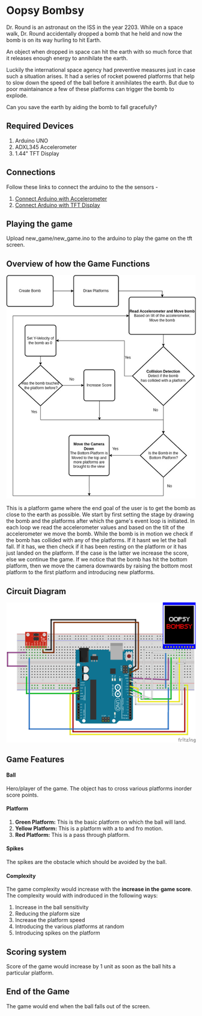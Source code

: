 # Oopsy Bombsy

Dr. Round is an astronaut on the ISS in the year 2203. While on a space walk, Dr. Round accidentally dropped a bomb that he held and now the bomb is on its way hurling to hit Earth. 

An object when dropped in space can hit the earth with so much force that it releases enough energy to annihilate the earth. 

Luckily the international space agency had preventive measures just in case such a situation arises. It had a series of rocket powered platforms that help to slow down the speed of the ball before it annihilates the earth. But due to poor maintainance a few of these platforms can trigger the bomb to explode. 

Can you save the earth by aiding the bomb to fall gracefully?

## Required Devices

1. Arduino UNO
2. ADXL345 Accelerometer
3. 1.44" TFT Display
   
## Connections 

Follow these links to connect the arduino to the the sensors - 

1. [Connect Arduino with Accelerometer](https://pimylifeup.com/arduino-accelerometer-adxl345/)
2. [Connect Arduino with TFT Display](https://www.instructables.com/Using-TFT-144-With-Arduino-Nano/)

## Playing the game

Upload new_game/new_game.ino to the arduino to play the game on the tft screen.

## Overview of how the Game Functions

![Block Diagram](BlockDiagram.jpg)

This is a platform game where the end goal of the user is to get the bomb as close to the earth as possible. We start by first setting the stage by drawing the bomb and the platforms after which the game's event loop is initiated. In each loop we read the accelerometer values and based on the tilt of the accelerometer we move the bomb. While the bomb is in motion we check if the bomb has collided with any of the platforms. If it hasnt we let the ball fall. If it has, we then check if it has been resting on the platform or it has just landed on the platform. If the case is the latter we increase the score, else we continue the game. If we notice that the bomb has hit the bottom platform, then we move the camera downwards by raising the bottom most platform to the first platform and introducing new platforms.

## Circuit Diagram

![](circuit_bb.png)

## Game Features

#### Ball
Hero/player of the game. The object has to cross various platforms inorder score points.
#### Platform
1. **Green Platform:** This is the basic platform on which the ball will land.
2. **Yellow Platform:** This is a platform with a to and fro motion.
3. **Red Platform:** This is a pass through platform.
#### Spikes
The spikes are the obstacle which should be avoided by the ball.
#### Complexity
The game complexity would increase with the **increase in the game score**. The complexity would with indroduced in the following ways:
1. Increase in the ball sensitivity
2. Reducing the plaform size
3. Increase the platform speed
4. Introducing the various platforms at random
5. Introducing spikes on the platform
## Scoring system

Score of the game would increase by 1 unit as soon as the ball hits a particular platform.

## End of the Game

The game would end when the ball falls out of the screen.










